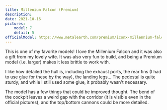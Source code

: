 ```yaml
---
title: Millenium Falcon (Premium)
description:
date: 2021-10-16
pictures:
    model: 7
    detail: 5
officialModel: https://www.metalearth.com/premium/iconx-millennium-falcon
---
```


This is one of my favorite models! I love the Millenium Falcon and it was also a gift from my lovely wife. It was also
very fun to build, and being a Premium model (i.e. larger) makes it less brittle to work with.

I like how detailed the hull is, including the exhaust ports, the rear fins (I had to use glue for these by the way),
the landing legs... The pedestal is quite sturdy, and while I still used some glue, it probably wasn't necessary.

The model has a few things that could be improved thought. The bend of the cockpit leaves a weird gap with the corridor
(it is visible even in the official pictures), and the top/bottom cannons could be more detailed.
